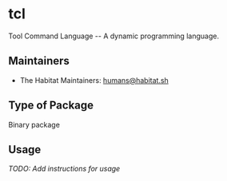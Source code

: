 # tcl

Tool Command Language -- A dynamic programming language.

## Maintainers

* The Habitat Maintainers: <humans@habitat.sh>

## Type of Package

Binary package

## Usage

*TODO: Add instructions for usage*
